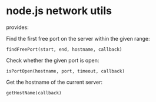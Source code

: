 node.js network utils
=====================

provides:

Find the first free port on the server within the given range:

`findFreePort(start, end, hostname, callback)`


Check whether the given port is open:

`isPortOpen(hostname, port, timeout, callback)`


Get the hostname of the current server:

`getHostName(callback)`